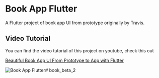 # Book App Flutter

A Flutter project of book app UI from prototype originally by Travis.

## Video Tutorial

You can find the video tutorial of this project on youtube, check this out

[Beautiful Book App UI From Prototype to App with Flutter](https://youtu.be/vyugtXBUaCU) 

![Book App Flutter](https://raw.githubusercontent.com/putraxor/flutter-book-app/master/art/thumbnail.png)# book_beta_2
